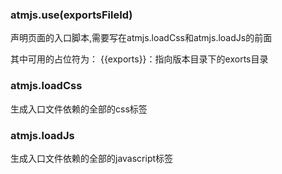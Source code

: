 ### atmjs.use(exportsFileId)
声明页面的入口脚本,需要写在atmjs.loadCss和atmjs.loadJs的前面

其中可用的占位符为：
{{exports}}：指向版本目录下的exorts目录

### atmjs.loadCss
生成入口文件依赖的全部的css标签

### atmjs.loadJs
生成入口文件依赖的全部的javascript标签